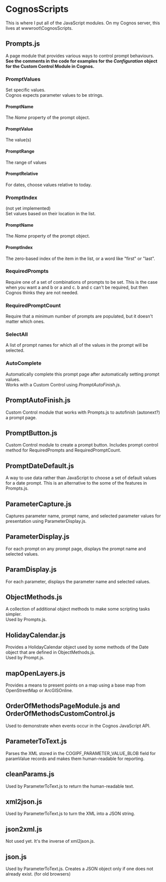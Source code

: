 # CognosScripts
This is where I put all of the JavaScript modules.  On my Cognos server, this lives at wwwroot\CognosScripts.

## Prompts.js
A page module that provides various ways to control prompt behaviours.  
**See the comments in the code for examples for the *Configuration* object for the Custom Control Module in Cognos.**

### PromptValues
Set specific values.  
Cognos expects parameter values to be strings.
#### PromptName
The *Name* property of the prompt object.
#### PromptValue
The value(s)
#### PromptRange
The range of values
#### PromptRelative
For dates, choose values relative to today.

### PromptIndex
(not yet implemented)  
Set values based on their location in the list.
#### PromptName
The *Name* property of the prompt object.
#### PromptIndex
The zero-based index of the item in the list, or a word like "first" or "last".

### RequiredPrompts
Require one of a set of combinations of prompts to be set.  This is the case 
when you want a and b or a and c.  b and c can't be required, but then Cognos 
thinks they are not needed.

### RequiredPromptCount
Require that a minimum number of prompts are populated, but it doesn't matter which ones.

### SelectAll
A list of prompt names for which all of the values in the prompt will be selected.

### AutoComplete
Automatically complete this prompt page after automatically setting prompt values.  
Works with a Custom Control using *PromptAutoFinish.js*.


## PromptAutoFinish.js
Custom Control module that works with Prompts.js to autofinish (autonext?) a prompt page.

## PromptButton.js
Custom Control module to create a prompt button.  Includes prompt control method for RequiredPrompts and RequiredPromptCount.

## PromptDateDefault.js
A way to use data rather than JavaScript to choose a set of default values for a date prompt.  This is an alternative to the some of the features in Prompts.js.

## ParameterCapture.js
Captures parameter name, prompt name, and selected parameter values for presentation using ParameterDisplay.js.

## ParameterDisplay.js
For each prompt on any prompt page, displays the prompt name and selected values.

## ParamDisplay.js
For each parameter, displays the parameter name and selected values.

## ObjectMethods.js
A collection of additional object methods to make some scripting tasks simpler.<br />Used by Prompts.js.

## HolidayCalendar.js
Provides a HolidayCalendar object used by some methods of the Date object that are defined in ObjectMethods.js.<br />Used by Prompt.js.

## mapOpenLayers.js
Provides a means to present points on a map using a base map from OpenStreetMap or ArcGISOnline.

## OrderOfMethodsPageModule.js and OrderOfMethodsCustomControl.js
Used to demonstrate when events occur in the Cognos JavaScript API.

## ParameterToText.js
Parses the XML stored in the COGIPF_PARAMETER_VALUE_BLOB field for paramValue records and makes them human-readable for reporting.

## cleanParams.js
Used by ParameterToText.js to return the human-readable text.

## xml2json.js
Used by ParameterToText.js to turn the XML into a JSON string.

## json2xml.js
Not used yet.  It's the inverse of xml2json.js.

## json.js
Used by ParameterToText.js.  Creates a JSON object only if one does not already exist.  (for old browsers)
</dl>
